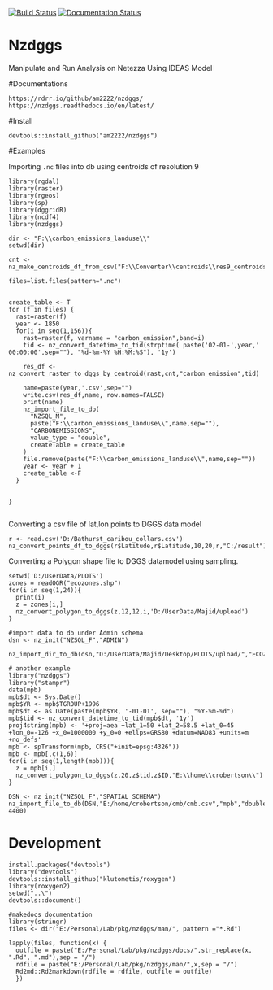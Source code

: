 [![Build Status](https://travis-ci.com/am2222/nzdggs.svg?branch=master)](https://travis-ci.com/am2222/nzdggs) [![Documentation Status](https://readthedocs.org/projects/nzdggs/badge/?version=latest)](https://nzdggs.readthedocs.io/en/latest/?badge=latest)


# Nzdggs
Manipulate and Run Analysis on Netezza Using IDEAS Model

#Documentations


```
https://rdrr.io/github/am2222/nzdggs/
https://nzdggs.readthedocs.io/en/latest/
```

#Install

```
devtools::install_github("am2222/nzdggs")

```

#Examples

Importing `.nc` files into db using centroids of resolution 9 

```
library(rgdal)
library(raster)
library(rgeos)
library(sp)
library(dggridR)
library(ncdf4)
library(nzdggs)

dir <- "F:\\carbon_emissions_landuse\\"
setwd(dir)

cnt <- nz_make_centroids_df_from_csv("F:\\Converter\\centroids\\res9_centroids.csv")

files=list.files(pattern=".nc")


create_table <- T
for (f in files) {
  rast=raster(f)
  year <- 1850
  for(i in seq(1,156)){
    rast=raster(f, varname = "carbon_emission",band=i)
    tid <- nz_convert_datetime_to_tid(strptime( paste('02-01-',year,' 00:00:00',sep=""), "%d-%m-%Y %H:%M:%S"), '1y')
    
    res_df <- nz_convert_raster_to_dggs_by_centroid(rast,cnt,"carbon_emission",tid)
  
    name=paste(year,'.csv',sep="")
    write.csv(res_df,name, row.names=FALSE)
    print(name)
    nz_import_file_to_db(
      "NZSQL_M",
      paste("F:\\carbon_emissions_landuse\\",name,sep=""),
      "CARBONEMISSIONS",
      value_type = "double",
      createTable = create_table
    )
    file.remove(paste("F:\\carbon_emissions_landuse\\",name,sep=""))
    year <- year + 1
    create_table <-F
  }
  
 
}


```


Converting a csv file of lat,lon points to DGGS data model

```
r <- read.csv('D:/Bathurst_caribou_collars.csv')
nz_convert_points_df_to_dggs(r$Latitude,r$Latitude,10,20,r,"C:/result")

```

Converting a Polygon shape file to DGGS datamodel using sampling. 

```
setwd('D:/UserData/PLOTS')
zones = readOGR("ecozones.shp")
for(i in seq(1,24)){
  print(i)
  z = zones[i,]
  nz_convert_polygon_to_dggs(z,12,12,i,'D:/UserData/Majid/upload')
}

#import data to db under Admin schema
dsn <- nz_init("NZSQL_F","ADMIN")

nz_import_dir_to_db(dsn,"D:/UserData/Majid/Desktop/PLOTS/upload/","ECOZONE",'varchar(100)',T)

# another example
library("nzdggs")
library("stampr")
data(mpb)
mpb$dt <- Sys.Date()
mpb$YR <- mpb$TGROUP+1996
mpb$dt <- as.Date(paste(mpb$YR, '-01-01', sep=""), "%Y-%m-%d")
mpb$tid <- nz_convert_datetime_to_tid(mpb$dt, '1y')
proj4string(mpb) <- '+proj=aea +lat_1=50 +lat_2=58.5 +lat_0=45 +lon_0=-126 +x_0=1000000 +y_0=0 +ellps=GRS80 +datum=NAD83 +units=m +no_defs'
mpb <- spTransform(mpb, CRS("+init=epsg:4326"))
mpb <- mpb[,c(1,6)]
for(i in seq(1,length(mpb))){
  z = mpb[i,]
  nz_convert_polygon_to_dggs(z,20,z$tid,z$ID,"E:\\home\\crobertson\\")
}

DSN <- nz_init("NZSQL_F","SPATIAL_SCHEMA")
nz_import_file_to_db(DSN,"E:/home/crobertson/cmb/cmb.csv","mpb","double",T,max_errors= 4400)

```


# Development
```
install.packages("devtools")
library("devtools")
devtools::install_github("klutometis/roxygen")
library(roxygen2)
setwd("..\")
devtools::document()

#makedocs documentation
library(stringr)
files <- dir("E:/Personal/Lab/pkg/nzdggs/man/", pattern ="*.Rd")

lapply(files, function(x) {
  outfile = paste("E:/Personal/Lab/pkg/nzdggs/docs/",str_replace(x, ".Rd", ".md"),sep = "/")
  rdfile = paste("E:/Personal/Lab/pkg/nzdggs/man/",x,sep = "/")
  Rd2md::Rd2markdown(rdfile = rdfile, outfile = outfile)
  })


```
